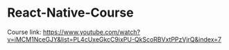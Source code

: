 # React-Native-Course

Course link: https://www.youtube.com/watch?v=iMCM1NceGJY&list=PL4cUxeGkcC9ixPU-QkScoRBVxtPPzVjrQ&index=7

